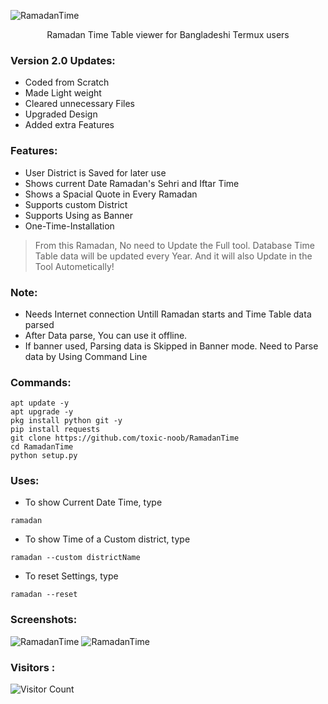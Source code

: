 ![RamadanTime](https://g.top4top.io/p_261883all5.jpg)
<p align="center">Ramadan Time Table viewer for Bangladeshi Termux users</p>

### Version 2.0 Updates:
* Coded from Scratch
* Made Light weight
* Cleared unnecessary Files
* Upgraded Design
* Added extra Features

### Features:
* User District is Saved for later use
* Shows current Date Ramadan's Sehri and Iftar Time
* Shows a Spacial Quote in Every Ramadan
* Supports custom District
* Supports Using as Banner
* One-Time-Installation
> From this Ramadan, No need to Update the Full tool. Database Time Table data will be updated every Year. And it will also Update in the Tool Autometically!

### Note:
* Needs Internet connection Untill Ramadan starts and Time Table data parsed
* After Data parse, You can use it offline.
* If banner used, Parsing data is Skipped in Banner mode. Need to Parse data by Using Command Line

### Commands:
```
apt update -y
apt upgrade -y
pkg install python git -y
pip install requests
git clone https://github.com/toxic-noob/RamadanTime
cd RamadanTime
python setup.py
```

### Uses:
* To show Current Date Time, type
```
ramadan
```
* To show Time of a Custom district, type
```
ramadan --custom districtName
```
* To reset Settings, type
```
ramadan --reset
```

### Screenshots:
![RamadanTime](https://k.top4top.io/p_261855ece4.jpg)
![RamadanTime](https://l.top4top.io/p_26188qzy36.jpg)

### Visitors :
![Visitor Count](https://profile-counter.glitch.me/Toxic-Noob/count.svg)
